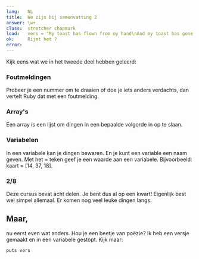 ```yaml
---
lang:   NL
title:  We zijn bij samenvatting 2
answer: \w+
class:  stretcher chapmark
load:   vers = "My toast has flown from my hand\nAnd my toast has gone to the moon.\nBut when I saw it on television,\nPlanting our flag on Halley's comet,\nMore still did I want to eat it.\n"
ok:     Rijmt het ?
error:  
---
```


Kijk eens wat we in het tweede deel hebben geleerd:

### Foutmeldingen
Probeer je een nummer om te draaien of doe je iets anders verdachts, dan vertelt
Ruby dat met een foutmelding.

### Array's
Een array is een lijst om dingen in een bepaalde volgorde in op te slaan.

### Variabelen
In een variabele kan je dingen bewaren. En je kunt een variable een naam geven.
Met het = teken geef je een waarde aan een variabele. Bijvoorbeeld:  
kaart = [14, 37, 18].

### 2/8
Deze cursus bevat acht delen. Je bent dus al op een kwart!
Eigenlijk best wel simpel allemaal. Er komen nog veel leuke dingen langs.

## Maar,
nu eerst even wat anders. Hou je een beetje van poëzie? Ik heb een versje
gemaakt en in een variabele gestopt. Kijk maar:

    puts vers
